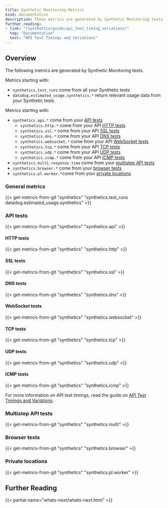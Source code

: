 ```yaml
---
title: Synthetic Monitoring Metrics
kind: documentation
description: These metrics are generated by Synthetic Monitoring tests.
further_reading:
- link: "/synthetics/guide/api_test_timing_variations/"
  tag: "Documentation"
  text: "API Test Timings and Variations"
---
```


## Overview

The following metrics are generated by Synthetic Monitoring tests.

Metrics starting with:

* `synthetics.test_runs` come from all your Synthetic tests
* `datadog.estimated_usage.synthetics.*` return relevant usage data from your Synthetic tests

Metrics starting with:

* `synthetics.api.*` come from your [API tests][1]
    * `synthetics.http.*` come from your API [HTTP tests][2]
    * `synthetics.ssl.*` come from your API [SSL tests][3]
    * `synthetics.dns.*` come from your API [DNS tests][4]
    * `synthetics.websocket.*` come from your API [WebSocket tests][5]
    * `synthetics.tcp.*` come from your API [TCP tests][6]
    * `synthetics.udp.*` come from your API [UDP tests][7]
    * `synthetics.icmp.*` come from your API [ICMP tests][8]
* `synthetics.multi.response.time` come from your [multistep API tests][9]
* `synthetics.browser.*` come from your [browser tests][10]
* `synthetics.pl.worker.*`come from your [private locations][11]

### General metrics

{{< get-metrics-from-git "synthetics" "synthetics.test_runs datadog.estimated_usage.synthetics" >}}

### API tests

{{< get-metrics-from-git "synthetics" "synthetics.api" >}}

#### HTTP tests

{{< get-metrics-from-git "synthetics" "synthetics.http" >}}

#### SSL tests

{{< get-metrics-from-git "synthetics" "synthetics.ssl" >}}

#### DNS tests

{{< get-metrics-from-git "synthetics" "synthetics.dns" >}}

#### WebSocket tests

{{< get-metrics-from-git "synthetics" "synthetics.websocket" >}}

#### TCP tests

{{< get-metrics-from-git "synthetics" "synthetics.tcp" >}}

#### UDP tests

{{< get-metrics-from-git "synthetics" "synthetics.udp" >}}

#### ICMP tests

{{< get-metrics-from-git "synthetics" "synthetics.icmp" >}}

For more information on API test timings, read the guide on [API Test Timings and Variations][12].

### Multistep API tests

{{< get-metrics-from-git "synthetics" "synthetics.multi" >}}

### Browser tests

{{< get-metrics-from-git "synthetics" "synthetics.browser" >}}

### Private locations

{{< get-metrics-from-git "synthetics" "synthetics.pl.worker" >}}

## Further Reading

{{< partial name="whats-next/whats-next.html" >}}

[1]: /synthetics/api_tests/
[2]: /synthetics/api_tests/http_tests
[3]: /synthetics/api_tests/ssl_tests
[4]: /synthetics/api_tests/dns_tests
[5]: /synthetics/api_tests/websocket_tests
[6]: /synthetics/api_tests/tcp_tests
[7]: /synthetics/api_tests/udp_tests
[8]: /synthetics/api_tests/icmp_tests
[9]: /synthetics/multistep/
[10]: /synthetics/browser_tests/
[11]: /synthetics/private_locations/
[12]: /synthetics/guide/api_test_timing_variations/
